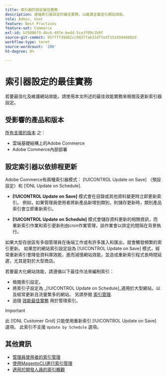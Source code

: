 ```yaml
---
title: 索引器的設定最佳實務
description: 遵循索引器設定的最佳實務，以維護並最佳化網站效能。
role: Admin, User
feature: Best Practices
feature-set: Commerce
exl-id: b35806f9-4bc6-407e-bedd-5ce3f09c1b9f
source-git-commit: 95ffff39d82cc9027fa633dffedf15193040802d
workflow-type: tm+mt
source-wordcount: '280'
ht-degree: 0%

---
```


# 索引器設定的最佳實務

若要最佳化及維護網站效能，請使用本文所述的最佳效能實務來檢閱及更新索引器設定。

## 受影響的產品和版本

[所有支援的版本](../../../release/versions.md) 之：

- 雲端基礎結構上的Adobe Commerce
- Adobe Commerce內部部署

## 設定索引器以依排程更新

Adobe Commerce有兩種索引器模式： [!UICONTROL Update on Save] （預設設定）和 [!DNL Update on Schedule].

- **[!UICONTROL Update on Save]** 模式會在目錄或其他資料變更時立即更新索引。 例如，如果管理員使用者將新產品新增到類別，則儲存更新時，類別產品索引會立即重新索引。

- **[!UICONTROL Update on Schedule]** 模式會儲存資料更新的相關資訊，而重新索引作業和索引更新則由cron作業管理，該作業會以排定的間隔在背景執行。

如果大型存放區有多個管理員在後端工作或有許多匯入和匯出，就會觸發頻繁的索引更新。 如果您的網站索引設定設為 [!UICONTROL Update on Save] 模式，經常重新索引會降低資料庫效能，進而減慢網站效能，並造成重新索引程式長時間延遲，尤其是對於大型商店。

若要最大化網站效能，請遵循以下最佳作法來編制索引：

- 檢閱索引設定。
- 將索引子設定為 _[!UICONTROL Update on Schedule]_適用於大型網站，以及經常更新且流量繁多的網站。 另請參閱 [索引管理](https://docs.magento.com/user-guide/system/index-management.html#change-the-index-mode).
- 追隨 [效能最佳實務](../../../performance/configuration.md) 用於管理索引。

>[!IMPORTANT]
>
>此 [!DNL Customer Grid] 只能使用重新索引 [!UICONTROL Update on Save] 選項。 此索引不支援 `Update by Schedule` 選項。

## 其他資訊

- [管理員使用者的索引管理](../../../configuration/cli/manage-indexers.md#configure-indexers)
- [使用MagentoCLI進行索引管理](https://experienceleague.adobe.com/docs/commerce-operations/configuration-guide/cli/manage-indexers.html)
- [適用於開發人員的索引概觀](https://developer.adobe.com/commerce/php/development/components/indexing/)
